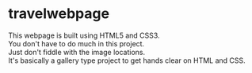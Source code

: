 # travelwebpage
This webpage is built using HTML5 and CSS3. <br>
You don't have to do much in this project. <br>
Just don't fiddle with the image locations. <br>
It's basically a gallery type project to get hands clear on HTML and CSS.
